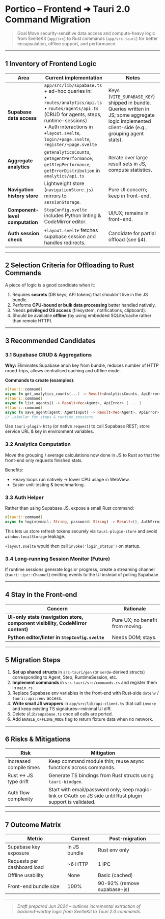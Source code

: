# Portico – Frontend ➜ Tauri 2.0 Command Migration

> Goal  Move security-sensitive data access and compute-heavy logic from SvelteKit (`app/src`) to Rust commands (`app/src-tauri`) for better encapsulation, offline support, and performance.

---

## 1  Inventory of Frontend Logic

| Area | Current implementation | Notes |
|------|------------------------|-------|
| **Supabase data access** | `app/src/lib/supabase.ts` + ad-hoc queries in:<br>• `routes/analytics/api.ts`<br>• `routes/agents/api.ts` (CRUD for agents, steps, runtime-sessions)<br>• Auth interactions in `+layout.svelte`, `login/+page.svelte`, `register/+page.svelte` | Keys (`VITE_SUPABASE_KEY`) shipped in bundle. Queries written in JS; some aggregate logic implemented client-side (e.g., grouping agent stats). |
| **Aggregate analytics** | `getAnalyticsCounts`, `getAgentPerformance`, `getStepPerformance`, `getErrorDistribution` in `analytics/api.ts` | Iterate over large result sets in JS, compute statistics. |
| **Navigation history store** | Lightweight store (`navigationStore.js`) mirrors to `sessionStorage`. | Pure UI concern; keep in front-end. |
| **Component-level computation** | `StepConfig.svelte` includes Python linting & CodeMirror editor. | UI/UX; remains in front-end. |
| **Auth session check** | `+layout.svelte` fetches supabase session and handles redirects. | Candidate for partial offload (see §4). |

---

## 2  Selection Criteria for Offloading to Rust Commands

A piece of logic is a good candidate when it:
1. Requires **secrets** (DB keys, API tokens) that shouldn't live in the JS bundle.
2. Performs **CPU-bound or bulk data processing** better handled natively.
3. Needs **privileged OS access** (filesystem, notifications, clipboard).
4. Should be available **offline** (by using embedded SQLite/cache rather than remote HTTP).

---

## 3  Recommended Candidates

### 3.1 Supabase CRUD & Aggregations

**Why:** Eliminates Supabase anon key from bundle, reduces number of HTTP round-trips, allows centralised caching and offline mode.

**Commands to create (examples):**
```rust
#[tauri::command]
async fn get_analytics_counts(...) -> Result<AnalyticsCounts, ApiError> { ... }
#[tauri::command]
async fn list_agents() -> Result<Vec<Agent>, ApiError> { ... }
#[tauri::command]
async fn save_agent(agent: AgentInput) -> Result<Vec<Agent>, ApiError> { ... }
// …similar for steps & runtime_sessions
```
Use `tauri-plugin-http` (or native `reqwest`) to call Supabase REST; store service URL & key in environment variables.

### 3.2 Analytics Computation

Move the grouping / average calculations now done in JS to Rust so that the front-end only requests finished stats.

Benefits:
- Heavy loops run natively → lower CPU usage in WebView.
- Easier unit-testing & benchmarking.

### 3.3 Auth Helper

Rather than using Supabase JS, expose a small Rust command:
```rust
#[tauri::command]
async fn login(email: String, password: String) -> Result<(), AuthError> { ... }
```
This lets us store refresh tokens securely via `tauri-plugin-store` and avoid `window.localStorage` leakage.

`+layout.svelte` would then call `invoke('login_status')` on startup.

### 3.4 Long-running Session Monitor (Future)

If runtime sessions generate logs or progress, create a streaming channel (`tauri::ipc::Channel`) emitting events to the UI instead of polling Supabase.

---

## 4  Stay in the Front-end

| Concern | Rationale |
|---------|-----------|
| **UI-only state (navigation store, component visibility, CodeMirror content)** | Pure UX; no benefit from moving. |
| **Python editor/linter in `StepConfig.svelte`** | Needs DOM; stays. |

---

## 5  Migration Steps

1. **Set up shared structs** in `src-tauri/gen` (or `serde`-derived structs) corresponding to Agent, Step, RuntimeSession, etc.
2. **Implement commands** in `src-tauri/src/commands.rs` and register them in `main.rs`.
3. Replace Supabase env variables in the front-end with Rust-side `dotenv` / `tauri::api::env` access.
4. **Write small JS wrappers** in `app/src/lib/api-client.ts` that call `invoke` and keep existing TS signatures—minimal UI diff.
5. Delete `$lib/supabase.ts` once all calls are ported.
6. Add `ENABLE_OFFLINE_MODE` flag to return fixture data when no network.

---

## 6  Risks & Mitigations

| Risk | Mitigation |
|------|------------|
| Increased compile times | Keep command module thin; reuse async functions across commands. |
| Rust ↔️ JS type drift | Generate TS bindings from Rust structs using `tauri-bindgen`. |
| Auth flow complexity | Start with email/password only; keep magic-link or OAuth on JS side until Rust plugin support is validated. |

---

## 7  Outcome Matrix

| Metric | Current | Post-migration |
|--------|---------|----------------|
| Supabase key exposure | In JS bundle | Rust env only |
| Requests per dashboard load | ~6 HTTP | 1 IPC |
| Offline usability | None | Basic (cached) |
| Front-end bundle size | 100% | 90-92% (remove supabase-js) |

---

> _Draft prepared Jun 2024 – outlines incremental extraction of backend-worthy logic from SvelteKit to Tauri 2.0 commands._
